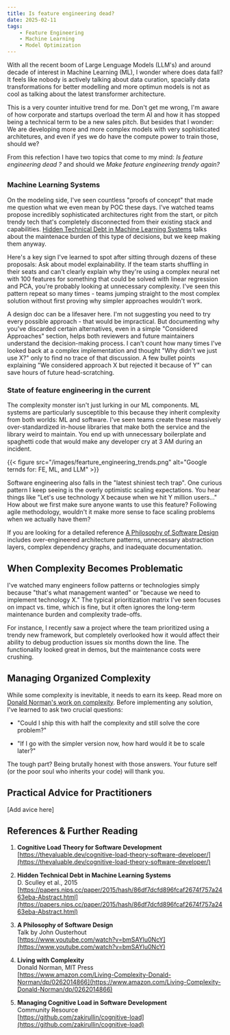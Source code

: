 ```yaml
---
title: Is feature engineering dead?
date: 2025-02-11
tags:
    - Feature Engineering
    - Machine Learning
    - Model Optimization
---
```


With all the recent boom of Large Lenguage Models (LLM's) and around decade of interest in Machine Learning (ML), I wonder where does data fall? It feels like nobody is actively talking about data curation, spacially data transformations for better modelling and more optimun models is not as cool as talking about the latest transformer architecture. 

This is a very counter intuitive trend for me. Don't get me wrong, I'm aware of how corporate and startups overload the term AI and how it has stopped being a technical term to be a new sales pitch. But besides that I wonder: We are developing more and more complex models with very sophisticated architetures, and even if yes we do have the compute power to train those, should we? 

From this refection I have two topics that come to my mind: *Is feature engineering dead ?* and should we *Make feature engineering trendy again?*

## 

### Machine Learning Systems

On the modeling side, I've seen countless "proofs of concept" that made me question what we even mean by POC these days. I've watched teams propose incredibly sophisticated architectures right from the start, or pitch trendy tech that's completely disconnected from their existing stack and capabilities. [Hidden Technical Debt in Machine Learning Systems](https://papers.nips.cc/paper/2015/hash/86df7dcfd896fcaf2674f757a2463eba-Abstract.html) talks about the maintenace burden of this type of decisions, but we keep making them anyway.

Here's a key sign I've learned to spot after sitting through dozens of these proposals: Ask about model explainability. If the team starts shuffling in their seats and can't clearly explain why they're using a complex neural net with 100 features for something that could be solved with linear regression and PCA, you're probably looking at unnecessary complexity. I've seen this pattern repeat so many times - teams jumping straight to the most complex solution without first proving why simpler approaches wouldn't work.

A design doc can be a lifesaver here. I'm not suggesting you need to try every possible approach - that would be impractical. But documenting why you've discarded certain alternatives, even in a simple "Considered Approaches" section, helps both reviewers and future maintainers understand the decision-making process. I can't count how many times I've looked back at a complex implementation and thought "Why didn't we just use X?" only to find no trace of that discussion. A few bullet points explaining "We considered approach X but rejected it because of Y" can save hours of future head-scratching.

### State of feature engineering in the current

The complexity monster isn't just lurking in our ML components. ML systems are particularly susceptible to this because they inherit complexity from both worlds: ML and software. I've seen teams create these massively over-standardized in-house libraries that make both the service and the library weird to maintain. You end up with unnecessary boilerplate and spaghetti code that would make any developer cry at 3 AM during an incident.

{{< figure src="/images/fearture_engineering_trends.png" alt="Google ternds for: FE, ML, and LLM" >}}

Software engineering also falls in the "latest shiniest tech trap". One curious pattern I keep seeing is the overly optimistic scaling expectations. You hear things like "Let's use technology X because when we hit Y million users..." How about we first make sure anyone wants to use this feature? Following agile methodology, wouldn't it make more sense to face scaling problems when we actually have them?

If you are looking for a detailed reference [A Philosophy of Software Design](https://www.youtube.com/watch?v=bmSAYlu0NcY) includes over-engineered architecture patterns, unnecessary abstraction layers, complex dependency graphs, and inadequate documentation.

## When Complexity Becomes Problematic

I've watched many engineers follow patterns or technologies simply because "that's what management wanted" or "because we need to implement technology X." The typical prioritization matrix I've seen focuses on impact vs. time, which is fine, but it often ignores the long-term maintenance burden and complexity trade-offs.

For instance, I recently saw a project where the team prioritized using a trendy new framework, but completely overlooked how it would affect their ability to debug production issues six months down the line. The functionality looked great in demos, but the maintenance costs were crushing.

## Managing Organized Complexity

While some complexity is inevitable, it needs to earn its keep. Read more on [Donald Norman's work on complexity](https://www.amazon.com/Living-Complexity-Donald-Norman/dp/0262014866). Before implementing any solution, I've learned to ask two crucial questions:

* "Could I ship this with half the complexity and still solve the core problem?"

* "If I go with the simpler version now, how hard would it be to scale later?"

The tough part? Being brutally honest with those answers. Your future self (or the poor soul who inherits your code) will thank you.

## Practical Advice for Practitioners

[Add avice here]

## References & Further Reading

1. **Cognitive Load Theory for Software Development**  
  [https://thevaluable.dev/cognitive-load-theory-software-developer/](https://thevaluable.dev/cognitive-load-theory-software-developer/)

2. **Hidden Technical Debt in Machine Learning Systems**  
  D. Sculley et al., 2015  
  [https://papers.nips.cc/paper/2015/hash/86df7dcfd896fcaf2674f757a2463eba-Abstract.html](https://papers.nips.cc/paper/2015/hash/86df7dcfd896fcaf2674f757a2463eba-Abstract.html)

3. **A Philosophy of Software Design**  
  Talk by John Ousterhout  
  [https://www.youtube.com/watch?v=bmSAYlu0NcY](https://www.youtube.com/watch?v=bmSAYlu0NcY)

4. **Living with Complexity**  
  Donald Norman, MIT Press  
  [https://www.amazon.com/Living-Complexity-Donald-Norman/dp/0262014866](https://www.amazon.com/Living-Complexity-Donald-Norman/dp/0262014866)

5. **Managing Cognitive Load in Software Development**  
  Community Resource  
  [https://github.com/zakirullin/cognitive-load](https://github.com/zakirullin/cognitive-load)
